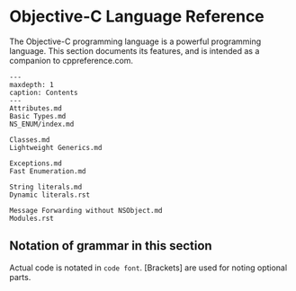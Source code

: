 # Objective-C Language Reference

The Objective-C programming language is a powerful programming language.
This section documents its features, and is intended as a companion to cppreference.com.

```{toctree}
---
maxdepth: 1
caption: Contents
---
Attributes.md
Basic Types.md
NS_ENUM/index.md

Classes.md
Lightweight Generics.md

Exceptions.md
Fast Enumeration.md

String literals.md
Dynamic literals.rst

Message Forwarding without NSObject.md
Modules.rst
```

## Notation of grammar in this section

Actual code is notated in `code font`. [Brackets] are used for noting optional parts.